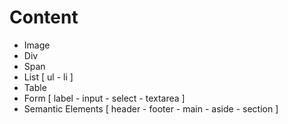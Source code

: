 # Content

- Image
- Div
- Span
- List [ ul - li ]
- Table
- Form [ label - input - select - textarea ]
- Semantic Elements [ header - footer - main - aside - section ]
